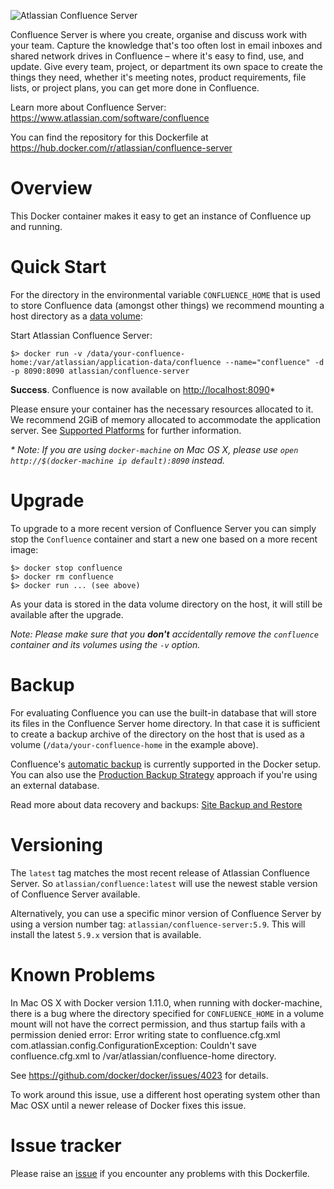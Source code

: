 ![Atlassian Confluence Server](https://www.atlassian.com/dam/wac/legacy/confluence_logo_landing.png)
 
Confluence Server is where you create, organise and discuss work with your team. Capture the knowledge that's too often lost in email inboxes and shared network drives in Confluence – where it's easy to find, use, and update. Give every team, project, or department its own space to create the things they need, whether it's meeting notes, product requirements, file lists, or project plans, you can get more done in Confluence.
 
Learn more about Confluence Server: <https://www.atlassian.com/software/confluence>

You can find the repository for this Dockerfile at <https://hub.docker.com/r/atlassian/confluence-server>
 
# Overview
 
This Docker container makes it easy to get an instance of Confluence up and running.
 
# Quick Start
 
For the directory in the environmental variable `CONFLUENCE_HOME` that is used to store Confluence data
(amongst other things) we recommend mounting a host directory as a [data volume](https://docs.docker.com/userguide/dockervolumes/#mount-a-host-directory-as-a-data-volume):
 
Start Atlassian Confluence Server:
 
    $> docker run -v /data/your-confluence-home:/var/atlassian/application-data/confluence --name="confluence" -d -p 8090:8090 atlassian/confluence-server
 

**Success**. Confluence is now available on [http://localhost:8090](http://localhost:8090)*
 
Please ensure your container has the necessary resources allocated to it.
We recommend 2GiB of memory allocated to accommodate the application server.
See [Supported Platforms](https://confluence.atlassian.com/display/DOC/Supported+platforms) for further information.
     
 
_* Note: If you are using `docker-machine` on Mac OS X, please use `open http://$(docker-machine ip default):8090` instead._
 
# Upgrade
 
To upgrade to a more recent version of Confluence Server you can simply stop the `Confluence`
container and start a new one based on a more recent image:
 
    $> docker stop confluence
    $> docker rm confluence
    $> docker run ... (see above)
 
As your data is stored in the data volume directory on the host, it will still
be available after the upgrade.
 
_Note: Please make sure that you **don't** accidentally remove the `confluence`
container and its volumes using the `-v` option._
 
# Backup
 
For evaluating Confluence you can use the built-in database that will store its files in the Confluence Server home directory. In that case it is sufficient to create a backup archive of the directory on the host that is used as a volume (`/data/your-confluence-home` in the example above).
 
Confluence's [automatic backup](https://confluence.atlassian.com/display/DOC/Configuring+Backups) is currently supported in the Docker setup. You can also use the [Production Backup Strategy](https://confluence.atlassian.com/display/DOC/Production+Backup+Strategy) approach if you're using an external database.
 
Read more about data recovery and backups: [Site Backup and Restore](https://confluence.atlassian.com/display/DOC/Site+Backup+and+Restore)
 
# Versioning
 
The `latest` tag matches the most recent release of Atlassian Confluence Server.
So `atlassian/confluence:latest` will use the newest stable version of Confluence Server available.
 
Alternatively, you can use a specific minor version of Confluence Server by using a version number
tag: `atlassian/confluence-server:5.9`. This will install the latest `5.9.x` version that
is available.
 
# Known Problems
In Mac OS X with Docker version 1.11.0, when running with docker-machine, there is a bug where the directory specified for `CONFLUENCE_HOME` in a volume mount will not have the correct permission, and thus startup fails with a permission denied error:
     Error writing state to confluence.cfg.xml
com.atlassian.config.ConfigurationException: Couldn't save confluence.cfg.xml to /var/atlassian/confluence-home directory.

See https://github.com/docker/docker/issues/4023 for details.

To work around this issue, use a different host operating system other than Mac OSX until a newer release of Docker fixes this issue.
 
# Issue tracker
 
Please raise an [issue](https://jira.atlassian.com/projects/CONF/issues) if you encounter any problems with this Dockerfile.